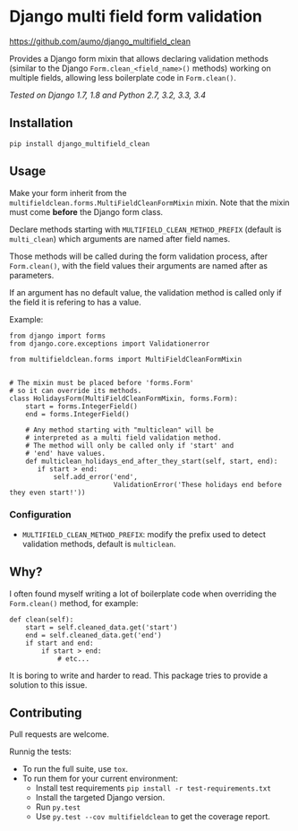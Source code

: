 # Django multi field form validation

<https://github.com/aumo/django_multifield_clean>

Provides a Django form mixin that allows declaring validation methods 
(similar to the Django `Form.clean_<field_name>()` methods) working on multiple 
fields, allowing less boilerplate code in `Form.clean()`.


*Tested on Django 1.7, 1.8 and Python 2.7, 3.2, 3.3, 3.4*


## Installation

`pip install django_multifield_clean`

## Usage

Make your form inherit from the `multifieldclean.forms.MultiFieldCleanFormMixin` mixin. Note that the mixin must come **before** the Django form class.


Declare methods starting with `MULTIFIELD_CLEAN_METHOD_PREFIX` (default is `multi_clean`) which arguments are named after field names.

Those methods will be called during the form validation process, after `Form.clean()`, with the field values their arguments are named after as parameters.

If an argument has no default value, the validation method is called only if the field it is refering to has a value.

Example:


    from django import forms
    from django.core.exceptions import Validationerror

    from multifieldclean.forms import MultiFieldCleanFormMixin
    
    
    # The mixin must be placed before 'forms.Form'
    # so it can override its methods.
    class HolidaysForm(MultiFieldCleanFormMixin, forms.Form):
        start = forms.IntegerField()
        end = forms.IntegerField()
        
        # Any method starting with "multiclean" will be
        # interpreted as a multi field validation method.
        # The method will only be called only if 'start' and
        # 'end' have values.
        def multiclean_holidays_end_after_they_start(self, start, end):
           if start > end:
               self.add_error('end', 
                              ValidationError('These holidays end before they even start!'))
                              
         
 

 
            
            
### Configuration

* `MULTIFIELD_CLEAN_METHOD_PREFIX`: modify the prefix used to detect validation methods, default is `multiclean`.

## Why?

I often found myself writing a lot of boilerplate code when overriding the `Form.clean()` method, for example:

    def clean(self):
        start = self.cleaned_data.get('start')
        end = self.cleaned_data.get('end')
        if start and end:
            if start > end:
                # etc...
                
It is boring to write and harder to read. This package tries to provide a solution to this issue.


## Contributing

Pull requests are welcome.

Runnig the tests:

* To run the full suite, use `tox`.
* To run them for your current environment:
  * Install test requirements `pip install -r test-requirements.txt`
  * Install the targeted Django version.
  * Run `py.test`
  * Use `py.test --cov multifieldclean` to get the coverage report.
